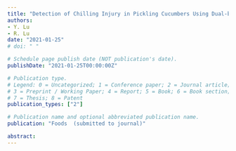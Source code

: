 ```yaml
---
title: "Detection of Chilling Injury in Pickling Cucumbers Using Dual-band Chlorophyll Fluorescence Imaging"
authors: 
- Y. Lu
- R. Lu
date: "2021-01-25"
# doi: " "

# Schedule page publish date (NOT publication's date).
publishDate: "2021-01-25T00:00:00Z"

# Publication type.
# Legend: 0 = Uncategorized; 1 = Conference paper; 2 = Journal article;
# 3 = Preprint / Working Paper; 4 = Report; 5 = Book; 6 = Book section;
# 7 = Thesis; 8 = Patent
publication_types: ["2"]

# Publication name and optional abbreviated publication name.
publication: "Foods  (submitted to journal)"

abstract: 
---
```

